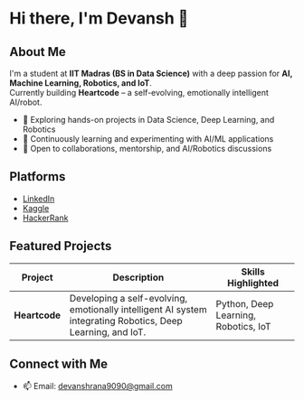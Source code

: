 # Hi there, I'm Devansh 👋

## About Me
I'm a student at **IIT Madras (BS in Data Science)** with a deep passion for **AI, Machine Learning, Robotics, and IoT**.  
Currently building **Heartcode** – a self-evolving, emotionally intelligent AI/robot.

- 🔭 Exploring hands-on projects in Data Science, Deep Learning, and Robotics  
- 🌱 Continuously learning and experimenting with AI/ML applications  
- 🤝 Open to collaborations, mentorship, and AI/Robotics discussions  

## Platforms
- [LinkedIn](www.linkedin.com/in/devanshrana09)  
- [Kaggle]()  
- [HackerRank]()

## Featured Projects
| Project | Description | Skills Highlighted |
|---------|-------------|------------------|
| **Heartcode** | Developing a self-evolving, emotionally intelligent AI system integrating Robotics, Deep Learning, and IoT. | Python, Deep Learning, Robotics, IoT |

## Connect with Me
- 📫 Email: devanshrana9090@gmail.com
